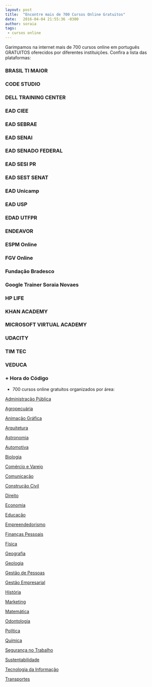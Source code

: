 ```yaml
---
layout: post
title:  "Encontre mais de 700 Cursos Online Gratuitos"
date:   2016-04-04 21:55:36 -0300
author: soraia
tags: 
 - cursos online 
---
```


Garimpamos na internet mais de 700 cursos online em português GRATUITOS oferecidos por diferentes instituições. Confira a lista das plataformas: 

<div id="cursosonline"></div>

### BRASIL TI MAIOR

### CODE STUDIO

### DELL TRAINING CENTER

### EAD CIEE

### EAD SEBRAE

### EAD SENAI 

### EAD SENADO FEDERAL 

### EAD SESI PR

### EAD SEST SENAT

### EAD Unicamp

### EAD USP

### EDAD UTFPR

### ENDEAVOR

### ESPM Online

### FGV Online

### Fundação Bradesco 

### Google Trainer Soraia Novaes

### HP LIFE

### KHAN ACADEMY

### MICROSOFT VIRTUAL ACADEMY

### UDACITY

### TIM TEC

### VEDUCA

### + Hora do Código


+ 700 cursos online gratuitos organizados por área:

<a href="https://codecamp.com.br/cursos-admpublica" target="_blank">Administração Pública</a>

<a href="https://codecamp.com.br/cursos-agropecuaria" target="_blank">Agropecuária</a>

<a href="https://codecamp.com.br/cursos-animacaografica" target="_blank">Animação Gráfica</a>

<a href="https://codecamp.com.br/cursos-arquitetura" target="_blank">Arquitetura</a>

<a href="https://codecamp.com.br/cursos-astronomia" target="_blank">Astronomia</a>

<a href="https://codecamp.com.br/cursos-automotiva" target="_blank">Automotiva</a>

<a href="https://codecamp.com.br/cursos-biologia" target="_blank">Biologia</a>

<a href="https://codecamp.com.br/cursos-comercioevarejo" target="_blank">Comércio e Varejo</a>

<a href="https://codecamp.com.br/cursos-comunicacao" target="_blank">Comunicação</a>

<a href="https://codecamp.com.br/cursos-construcaocivil" target="_blank">Construção Civil</a>

<a href="https://codecamp.com.br/cursos-direito" target="_blank">Direito</a>

<a href="https://codecamp.com.br/cursos-economia" target="_blank">Economia</a>

<a href="https://codecamp.com.br/cursos-educacao" target="_blank">Educação</a>

<a href="https://codecamp.com.br/cursos-empreendedorismo" target="_blank">Empreendedorismo</a>

<a href="https://codecamp.com.br/cursos-financaspessoais" target="_blank">Finanças Pessoais</a>

<a href="https://codecamp.com.br/cursos-fisica" target="_blank">Física</a>

<a href="https://codecamp.com.br/cursos-geografia" target="_blank">Geografia</a>

<a href="https://codecamp.com.br/cursos-geologia" target="_blank">Geologia</a>

<a href="https://codecamp.com.br/cursos-gestaodepessoas" target="_blank">Gestão de Pessoas</a>

<a href="https://codecamp.com.br/cursos-gestaoempresarial" target="_blank">Gestão Empresarial</a>

<a href="https://codecamp.com.br/cursos-historia" target="_blank">História</a>

<a href="https://codecamp.com.br/cursos-marketing" target="_blank">Marketing</a>

<a href="https://codecamp.com.br/cursos-matematica" target="_blank">Matemática</a>

<a href="https://codecamp.com.br/cursos-odontologia" target="_blank">Odontologia</a>

<a href="https://codecamp.com.br/cursos-politica" target="_blank">Política</a>

<a href="https://codecamp.com.br/cursos-quimica" target="_blank">Química</a>

<a href="https://codecamp.com.br/cursos-segurancanotrabalho" target="_blank">Segurança no Trabalho</a>

<a href="https://codecamp.com.br/cursos-sustentabilidade" target="_blank">Sustentabilidade</a>

<a href="https://codecamp.com.br/cursos-tecnologiadainformacao" target="_blank">Tecnologia da Informação</a>

<a href="https://codecamp.com.br/cursos-transportes" target="_blank">Transportes</a>

